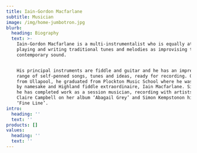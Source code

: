 ```yaml
---
title: Iain-Gordon Macfarlane
subtitle: Musician
image: /img/home-jumbotron.jpg
blurb:
  heading: Biography
  text: >-
    Iain-Gordon Macfarlane is a multi-instrumentalist who is equally at home
    playing and writing traditional tunes and melodies as improvising to a more
    contemporary sound. 


    His principal instruments are fiddle and guitar and he has an impressive
    range of self-penned songs, tunes and ideas, ready for recording. Originally
    from Ullapool, he graduated from Plockton Music School where he was taught
    by namesake and Highland fiddle extraordinaire, Iain Macfarlane. Since then
    he has completed work as a session musician, recording with artists such as
    Claire Campbell on her album ‘Abagail Grey’ and Simon Kempstonon his album
    ‘Fine Line’. 
intro:
  heading: ''
  text: ''
products: []
values:
  heading: ''
  text: ''
---
```


